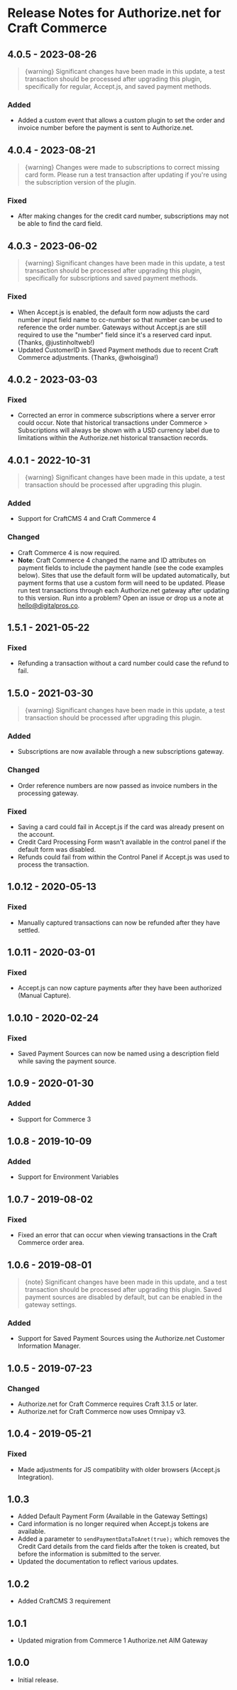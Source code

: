 # Release Notes for Authorize.net for Craft Commerce

## 4.0.5 - 2023-08-26

> {warning} Significant changes have been made in this update, a test transaction should be processed after upgrading this plugin, specifically for regular, Accept.js, and saved payment methods.

### Added
- Added a custom event that allows a custom plugin to set the order and invoice number before the payment is sent to Authorize.net.

## 4.0.4 - 2023-08-21

> {warning} Changes were made to subscriptions to correct missing card form. Please run a test transaction after updating if you're using the subscription version of the plugin.

### Fixed
- After making changes for the credit card number, subscriptions may not be able to find the card field.

## 4.0.3 - 2023-06-02

> {warning} Significant changes have been made in this update, a test transaction should be processed after upgrading this plugin, specifically for subscriptions and saved payment methods.

### Fixed
- When Accept.js is enabled, the default form now adjusts the card number input field name to cc-number so that number can be used to reference the order number. Gateways without Accept.js are still required to use the "number" field since it's a reserved card input. (Thanks, @justinholtweb!)
- Updated CustomerID in Saved Payment methods due to recent Craft Commerce adjustments. (Thanks, @whoisgina!)

## 4.0.2 - 2023-03-03

### Fixed
- Corrected an error in commerce subscriptions where a server error could occur. Note that historical transactions under Commerce > Subscriptions will always be shown with a USD currency label due to limitations within the Authorize.net historical transaction records.

## 4.0.1 - 2022-10-31

> {warning} Significant changes have been made in this update, a test transaction should be processed after upgrading this plugin.

### Added
- Support for CraftCMS 4 and Craft Commerce 4

### Changed
- Craft Commerce 4 is now required.
- **Note**: Craft Commerce 4 changed the name and ID attributes on payment fields to include the payment handle (see the code examples below). Sites that use the default form will be updated automatically, but payment forms that use a custom form will need to be updated. Please run test transactions through each Authorize.net gateway after updating to this version. Run into a problem? Open an issue or drop us a note at hello@digitalpros.co.

## 1.5.1 - 2021-05-22

### Fixed
- Refunding a transaction without a card number could case the refund to fail.

## 1.5.0 - 2021-03-30

> {warning} Significant changes have been made in this update, a test transaction should be processed after upgrading this plugin.

### Added
- Subscriptions are now available through a new subscriptions gateway.

### Changed
- Order reference numbers are now passed as invoice numbers in the processing gateway.

### Fixed
- Saving a card could fail in Accept.js if the card was already present on the account.
- Credit Card Processing Form wasn't available in the control panel if the default form was disabled.
- Refunds could fail from within the Control Panel if Accept.js was used to process the transaction.

## 1.0.12 - 2020-05-13

### Fixed
- Manually captured transactions can now be refunded after they have settled.

## 1.0.11 - 2020-03-01

### Fixed
- Accept.js can now capture payments after they have been authorized (Manual Capture).

## 1.0.10 - 2020-02-24

### Fixed
- Saved Payment Sources can now be named using a description field while saving the payment source.

## 1.0.9 - 2020-01-30

### Added
- Support for Commerce 3

## 1.0.8 - 2019-10-09

### Added
- Support for Environment Variables

## 1.0.7 - 2019-08-02

### Fixed
- Fixed an error that can occur when viewing transactions in the Craft Commerce order area.

## 1.0.6 - 2019-08-01

> {note} Significant changes have been made in this update, and a test transaction should be processed after upgrading this plugin. Saved payment sources are disabled by default, but can be enabled in the gateway settings.

### Added
- Support for Saved Payment Sources using the Authorize.net Customer Information Manager.

## 1.0.5 - 2019-07-23

### Changed
- Authorize.net for Craft Commerce requires Craft 3.1.5 or later.
- Authorize.net for Craft Commerce now uses Omnipay v3.

## 1.0.4 - 2019-05-21

### Fixed
- Made adjustments for JS compatiblity with older browsers (Accept.js Integration).

## 1.0.3

- Added Default Payment Form (Available in the Gateway Settings)
- Card information is no longer required when Accept.js tokens are available.
- Added a parameter to `sendPaymentDataToAnet(true);` which removes the Credit Card details from the card fields after the token is created, but before the information is submitted to the server.
- Updated the documentation to reflect various updates.

## 1.0.2

- Added CraftCMS 3 requirement

## 1.0.1

- Updated migration from Commerce 1 Authorize.net AIM Gateway

## 1.0.0

- Initial release.
